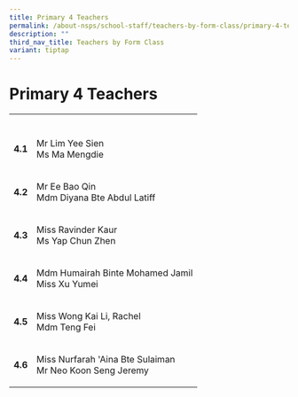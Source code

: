 ```yaml
---
title: Primary 4 Teachers
permalink: /about-nsps/school-staff/teachers-by-form-class/primary-4-teachers/
description: ""
third_nav_title: Teachers by Form Class
variant: tiptap
---
```

<h1>Primary 4 Teachers</h1><table><tbody><tr><th rowspan="1" colspan="1"><p></p></th><th rowspan="1" colspan="1"><p></p></th></tr><tr><td rowspan="1" colspan="1"><p><strong>4.1</strong></p></td><td rowspan="1" colspan="1"><p>Mr Lim Yee Sien<br>Ms Ma Mengdie</p></td></tr><tr><td rowspan="1" colspan="1"><p><strong>4.2</strong></p></td><td rowspan="1" colspan="1"><p>Mr Ee Bao Qin<br>Mdm Diyana Bte Abdul Latiff</p></td></tr><tr><td rowspan="1" colspan="1"><p><strong>4.3</strong></p></td><td rowspan="1" colspan="1"><p>Miss Ravinder Kaur<br>Ms Yap Chun Zhen </p></td></tr><tr><td rowspan="1" colspan="1"><p><strong>4.4</strong></p></td><td rowspan="1" colspan="1"><p>Mdm Humairah Binte Mohamed Jamil<br>Miss Xu Yumei </p></td></tr><tr><td rowspan="1" colspan="1"><p><strong>4.5</strong></p></td><td rowspan="1" colspan="1"><p>Miss Wong Kai Li, Rachel<br>Mdm Teng Fei</p></td></tr><tr><td rowspan="1" colspan="1"><p><strong>4.6</strong></p></td><td rowspan="1" colspan="1"><p>Miss Nurfarah 'Aina Bte Sulaiman <br>Mr Neo Koon Seng Jeremy </p></td></tr></tbody></table><p></p>